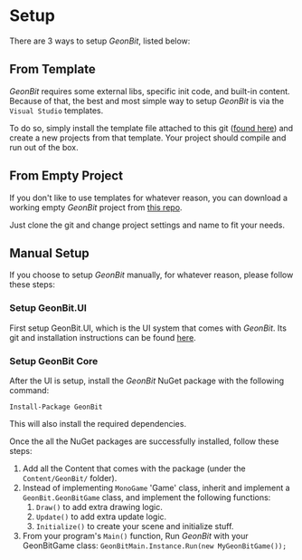 # Setup

There are 3 ways to setup *GeonBit*, listed below:

## From Template

*GeonBit* requires some external libs, specific init code, and built-in content.
Because of that, the best and most simple way to setup *GeonBit* is via the ```Visual Studio``` templates.

To do so, simply install the template file attached to this git ([found here](https://github.com/RonenNess/GeonBit/Template)) and create a new projects from that template. Your project should compile and run out of the box.

## From Empty Project

If you don't like to use templates for whatever reason, you can download a working empty *GeonBit* project from [this repo](https://github.com/RonenNess/GeonBit.Template).

Just clone the git and change project settings and name to fit your needs.

## Manual Setup

If you choose to setup *GeonBit* manually, for whatever reason, please follow these steps:

### Setup GeonBit.UI

First setup GeonBit.UI, which is the UI system that comes with *GeonBit*.
Its git and installation instructions can be found [here](https://github.com/RonenNess/GeonBit.UI).

### Setup GeonBit Core

After the UI is setup, install the *GeonBit* NuGet package with the following command:

```
Install-Package GeonBit
```

This will also install the required dependencies.

Once the all the NuGet packages are successfully installed, follow these steps: 

1. Add all the Content that comes with the package (under the ```Content/GeonBit/``` folder).
2. Instead of implementing ```MonoGame``` 'Game' class, inherit and implement a ```GeonBit.GeonBitGame``` class, and implement the following functions:
    1. ```Draw()``` to add extra drawing logic.
    2. ```Update()``` to add extra update logic.
    3. ```Initialize()``` to create your scene and initialize stuff.
3. From your program's ```Main()``` function, Run *GeonBit* with your GeonBitGame class: ```GeonBitMain.Instance.Run(new MyGeonBitGame());```

